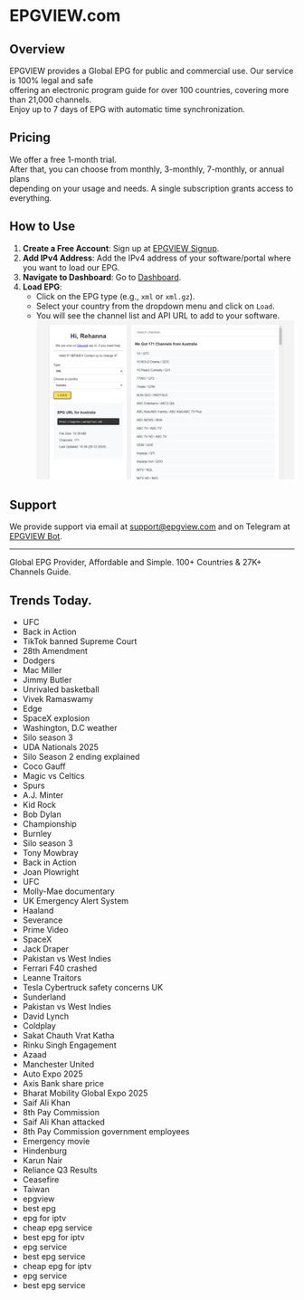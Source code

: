 # EPGVIEW.com



## Overview
EPGVIEW provides a Global EPG for public and commercial use. Our service is 100% legal and safe\
offering an electronic program guide for over 100 countries, covering more than 21,000 channels.\
Enjoy up to 7 days of EPG with automatic time synchronization.

## Pricing
We offer a free 1-month trial. \
After that, you can choose from monthly, 3-monthly, 7-monthly, or annual plans \
depending on your usage and needs. A single subscription grants access to everything.

## How to Use
1. **Create a Free Account**: Sign up at [EPGVIEW Signup](https://epgview.com/signup.php).
2. **Add IPv4 Address**: Add the IPv4 address of your software/portal where you want to load our EPG.
3. **Navigate to Dashboard**: Go to [Dashboard](https://epgview.com/dashboard.php).
4. **Load EPG**:
   - Click on the EPG type (e.g., `xml` or `xml.gz`).
   - Select your country from the dropdown menu and click on `Load`.
   - You will see the channel list and API URL to add to your software.
![EPGVIEW](img/dashboard.png)
## Support
We provide support via email at [support@epgview.com](mailto:support@epgview.com) and on Telegram at [EPGVIEW Bot](https://t.me/epgview_bot).

---

Global EPG Provider, Affordable and Simple. 100+ Countries & 27K+ Channels Guide.

## Trends Today.

- UFC
- Back in Action
- TikTok banned Supreme Court
- 28th Amendment
- Dodgers
- Mac Miller
- Jimmy Butler
- Unrivaled basketball
- Vivek Ramaswamy
- Edge
- SpaceX explosion
- Washington, D.C weather
- Silo season 3
- UDA Nationals 2025
- Silo Season 2 ending explained
- Coco Gauff
- Magic vs Celtics
- Spurs
- A.J. Minter
- Kid Rock
- Bob Dylan
- Championship
- Burnley
- Silo season 3
- Tony Mowbray
- Back in Action
- Joan Plowright
- UFC
- Molly-Mae documentary
- UK Emergency Alert System
- Haaland
- Severance
- Prime Video
- SpaceX
- Jack Draper
- Pakistan vs West Indies
- Ferrari F40 crashed
- Leanne Traitors
- Tesla Cybertruck safety concerns UK
- Sunderland
- Pakistan vs West Indies
- David Lynch
- Coldplay
- Sakat Chauth Vrat Katha
- Rinku Singh Engagement
- Azaad
- Manchester United
- Auto Expo 2025
- Axis Bank share price
- Bharat Mobility Global Expo 2025
- Saif Ali Khan
- 8th Pay Commission
- Saif Ali Khan attacked
- 8th Pay Commission government employees
- Emergency movie
- Hindenburg
- Karun Nair
- Reliance Q3 Results
- Ceasefire
- Taiwan
- epgview
- best epg
- epg for iptv
- cheap epg service
- best epg for iptv
- epg service
- best epg service
- cheap epg for iptv
- epg service
- best epg service
